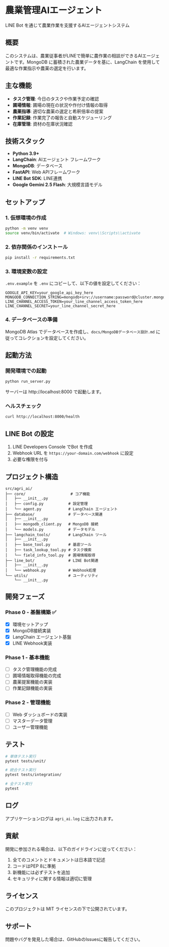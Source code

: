 # 農業管理AIエージェント

LINE Bot を通じて農業作業を支援するAIエージェントシステム

## 概要

このシステムは、農業従事者がLINEで簡単に農作業の相談ができるAIエージェントです。MongoDB に蓄積された農業データを基に、LangChain を使用して最適な作業指示や農薬の選定を行います。

## 主な機能

- **タスク管理**: 今日のタスクや作業予定の確認
- **圃場情報**: 圃場の現在の状況や作付け情報の取得
- **農薬指導**: 適切な農薬の選定と希釈倍率の提案
- **作業記録**: 作業完了の報告と自動スケジューリング
- **在庫管理**: 資材の在庫状況確認

## 技術スタック

- **Python 3.9+**
- **LangChain**: AIエージェント フレームワーク
- **MongoDB**: データベース
- **FastAPI**: Web APIフレームワーク  
- **LINE Bot SDK**: LINE連携
- **Google Gemini 2.5 Flash**: 大規模言語モデル

## セットアップ

### 1. 仮想環境の作成

```bash
python -m venv venv
source venv/bin/activate  # Windows: venv\\Scripts\\activate
```

### 2. 依存関係のインストール

```bash
pip install -r requirements.txt
```

### 3. 環境変数の設定

`.env.example` を `.env` にコピーして、以下の値を設定してください：

```env
GOOGLE_API_KEY=your_google_api_key_here
MONGODB_CONNECTION_STRING=mongodb+srv://username:password@cluster.mongodb.net/agri_ai
LINE_CHANNEL_ACCESS_TOKEN=your_line_channel_access_token_here
LINE_CHANNEL_SECRET=your_line_channel_secret_here
```

### 4. データベースの準備

MongoDB Atlas でデータベースを作成し、`docs/MongoDBデータベース設計.md` に従ってコレクションを設定してください。

## 起動方法

### 開発環境での起動

```bash
python run_server.py
```

サーバーは http://localhost:8000 で起動します。

### ヘルスチェック

```bash
curl http://localhost:8000/health
```

## LINE Bot の設定

1. LINE Developers Console でBot を作成
2. Webhook URL を `https://your-domain.com/webhook` に設定
3. 必要な権限を付与

## プロジェクト構造

```
src/agri_ai/
├── core/                    # コア機能
│   ├── __init__.py
│   ├── config.py           # 設定管理
│   └── agent.py            # LangChain エージェント
├── database/               # データベース関連
│   ├── __init__.py
│   ├── mongodb_client.py   # MongoDB 接続
│   └── models.py           # データモデル
├── langchain_tools/        # LangChain ツール
│   ├── __init__.py
│   ├── base_tool.py        # 基底ツール
│   ├── task_lookup_tool.py # タスク検索
│   └── field_info_tool.py  # 圃場情報取得
├── line_bot/               # LINE Bot関連
│   ├── __init__.py
│   └── webhook.py          # Webhook処理
└── utils/                  # ユーティリティ
    └── __init__.py
```

## 開発フェーズ

### Phase 0 - 基盤構築 ✅
- [x] 環境セットアップ
- [x] MongoDB接続実装
- [x] LangChain エージェント基盤
- [x] LINE Webhook実装

### Phase 1 - 基本機能
- [ ] タスク管理機能の完成
- [ ] 圃場情報取得機能の完成
- [ ] 農薬提案機能の実装
- [ ] 作業記録機能の実装

### Phase 2 - 管理機能
- [ ] Web ダッシュボードの実装
- [ ] マスターデータ管理
- [ ] ユーザー管理機能

## テスト

```bash
# 単体テスト実行
pytest tests/unit/

# 統合テスト実行
pytest tests/integration/

# 全テスト実行
pytest
```

## ログ

アプリケーションログは `agri_ai.log` に出力されます。

## 貢献

開発に参加される場合は、以下のガイドラインに従ってください：

1. 全てのコメントとドキュメントは日本語で記述
2. コードはPEP 8に準拠
3. 新機能には必ずテストを追加
4. セキュリティに関する情報は適切に管理

## ライセンス

このプロジェクトは MIT ライセンスの下で公開されています。

## サポート

問題やバグを発見した場合は、GitHubのIssuesに報告してください。